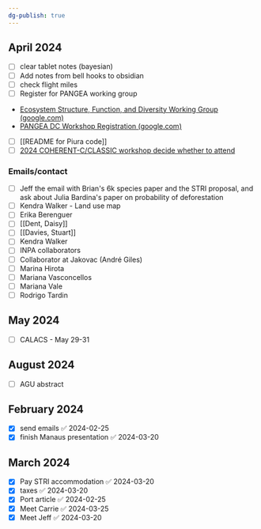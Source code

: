 ```yaml
---
dg-publish: true
---
```

## April 2024
- [ ] clear tablet notes (bayesian)
- [ ] Add notes from bell hooks to obsidian
- [ ] check flight miles
- [ ] Register for PANGEA working group
- [Ecosystem Structure, Function, and Diversity Working Group (google.com)](https://docs.google.com/forms/d/e/1FAIpQLScodCILMG0ya1zfD-eEuL82LU0EQrGXD1aJ2Z2TbIMjikIX6A/viewform)
- [PANGEA DC Workshop Registration (google.com)](https://docs.google.com/forms/d/e/1FAIpQLSfuhlTtJXziSHjSU6QcwSSWMQ3ct6e4WVHE5Fv73zDCu39nKQ/viewform)
- [ ] [[README for Piura code]]
- [ ] [2024 COHERENT-C/CLASSIC workshop  decide whether to attend](https://cccma.gitlab.io/classic_pages/info/2024workshop/)

### Emails/contact
- [ ] Jeff the email with Brian's 6k species paper and the STRI proposal, and ask about Julia Bardina's paper on probability of deforestation
- [ ] Kendra Walker - Land use map
- [ ] Erika Berenguer
- [ ] [[Dent, Daisy]]
- [ ] [[Davies, Stuart]]
- [ ] Kendra Walker
- [ ] INPA collaborators
- [ ] Collaborator at Jakovac (André Giles)
- [ ] Marina Hirota
- [ ] Mariana Vasconcellos
- [ ] Mariana Vale
- [ ] Rodrigo Tardin

## May 2024
- [ ] CALACS - May 29-31

## August 2024
- [ ] AGU abstract


## February 2024
- [x] send emails ✅ 2024-02-25
- [x] finish Manaus presentation ✅ 2024-03-20

## March 2024
- [x] Pay STRI accommodation ✅ 2024-03-20
- [x] taxes ✅ 2024-03-20
- [x] Port article ✅ 2024-02-25
- [x] Meet Carrie ✅ 2024-03-25
- [x] Meet Jeff ✅ 2024-03-20